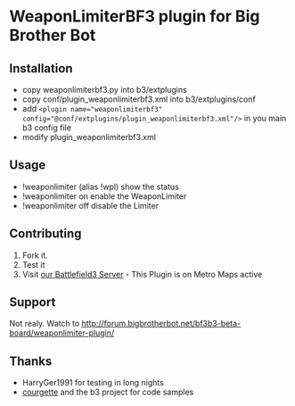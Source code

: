 # WeaponLimiterBF3 plugin for Big Brother Bot #

Installation
------------
* copy weaponlimiterbf3.py into b3/extplugins
* copy conf/plugin_weaponlimiterbf3.xml into b3/extplugins/conf
* add `<plugin name="weaponlimiterbf3" config="@conf/extplugins/plugin_weaponlimiterbf3.xml"/>` in you main b3 config file
* modify plugin_weaponlimiterbf3.xml


Usage
-----
* !weaponlimiter (alias !wpl) show the status
* !weaponlimiter on enable the WeaponLimiter
* !weaponlimiter off disable the Limiter

Contributing
------------

1. Fork it.
2. Test it
3. Visit [our Battlefield3 Server](http://battlelog.battlefield.com/bf3/de/servers/show/b5e4367c-4196-4691-bcc6-56ae0b2c0238/) - This Plugin is on Metro Maps active 


Support
-------
Not realy. Watch to http://forum.bigbrotherbot.net/bf3b3-beta-board/weaponlimiter-plugin/

Thanks
------
* HarryGer1991 for testing in long nights
* [courgette](https://github.com/courgette) and the b3 project for code samples
